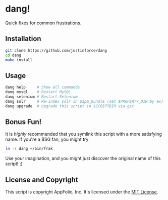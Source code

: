 dang!
=====

Quick fixes for common frustrations.

Installation
------------

```sh
git clone https://github.com/justinforce/dang
cd dang
make install
```

Usage
-----

```sh
dang help     # Show all commands
dang mysql    # Restart MySQL
dang selenium # Restart Selenium
dang solr     # Re-index solr in $apm_bundle (set $PROPERTY_DIR by ex)
dang upgrade  # Upgrade this script in $SCRIPTDIR via git
```

Bonus Fun!
----------

It is _highly_ recommended that you symlink this script with a more satisfying
name. If you're a BSG fan, you might try

```sh
ln -s dang ~/bin/frak
```

Use your imagination, and you might just discover the original name of this
script! ;)

License and Copyright
---------------------

This script is copyright AppFolio, Inc. It's licensed under the
[MIT License][mit-license].

[mit-license]: http://www.opensource.org/licenses/MIT
